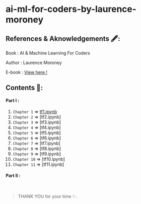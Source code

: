 # ai-ml-for-coders-by-laurence-moroney
## References & Aknowledgements 🖋:

Book : AI & Machine Learning For Coders

Author : Laurence Moroney

E-book : [View here !](https://drive.google.com/file/d/13I47jJ1P0TibmrcwHEpSi2fIb-DhQpyE/view?usp=sharing)

## Contents 📖:
#### Part I :
1.  `Chapter 1` => [tf1.ipynb](https://github.com/sauravpanchal/ai-ml-for-coders-by-laurence-moroney/blob/main/tf1.ipynb)
2.  `Chapter 2` => [tf2.ipynb]
3.  `Chapter 3` => [tf3.ipynb]
4.  `Chapter 4` => [tf4.ipynb]
5.  `Chapter 5` => [tf5.ipynb]
6.  `Chapter 6` => [tf6.ipynb]
7.  `Chapter 7` => [tf7.ipynb]
8.  `Chapter 8` => [tf8.ipynb]
9.  `Chapter 9` => [tf9.ipynb]
10.  `Chapter 10` => [tf10.ipynb]
11.  `Chapter 11` => [tf11.ipynb]

#### Part II :

<br>

>  THANK YOU for your time ✨.
